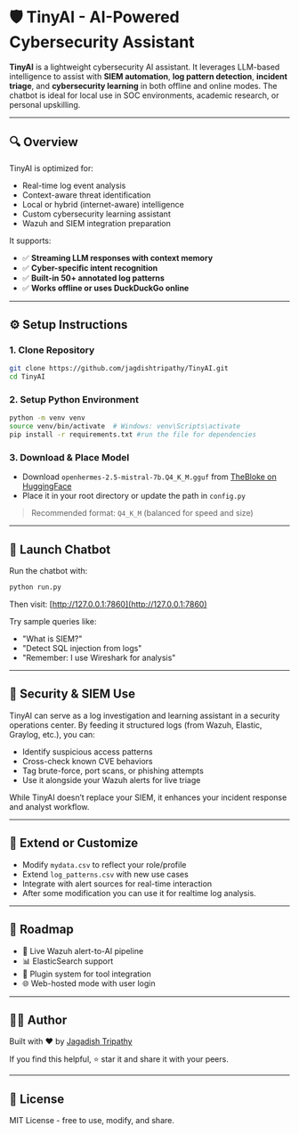 # 🛡️ TinyAI - AI-Powered Cybersecurity Assistant

**TinyAI** is a lightweight cybersecurity AI assistant. It leverages LLM-based intelligence to assist with **SIEM automation**, **log pattern detection**, **incident triage**, and **cybersecurity learning** in both offline and online modes. The chatbot is ideal for local use in SOC environments, academic research, or personal upskilling.

---

## 🔍 Overview

TinyAI is optimized for:
- Real-time log event analysis
- Context-aware threat identification
- Local or hybrid (internet-aware) intelligence
- Custom cybersecurity learning assistant
- Wazuh and SIEM integration preparation

It supports:
- ✅ **Streaming LLM responses with context memory**
- ✅ **Cyber-specific intent recognition**
- ✅ **Built-in 50+ annotated log patterns**
- ✅ **Works offline or uses DuckDuckGo online**

---

## ⚙️ Setup Instructions

### 1. Clone Repository
```bash
git clone https://github.com/jagdishtripathy/TinyAI.git
cd TinyAI
```

### 2. Setup Python Environment
```bash
python -m venv venv
source venv/bin/activate  # Windows: venv\Scripts\activate
pip install -r requirements.txt #run the file for dependencies
```

### 3. Download & Place Model
- Download `openhermes-2.5-mistral-7b.Q4_K_M.gguf` from [TheBloke on HuggingFace](https://huggingface.co/TheBloke/OpenHermes-2.5-Mistral-7B-GGUF)
- Place it in your root directory or update the path in `config.py`

> Recommended format: `Q4_K_M` (balanced for speed and size)

---

## 🚀 Launch Chatbot
Run the chatbot with:
```bash
python run.py
```
Then visit: [http://127.0.0.1:7860](http://127.0.0.1:7860)

Try sample queries like:
- "What is SIEM?"
- "Detect SQL injection from logs"
- "Remember: I use Wireshark for analysis"

---

## 🔐 Security & SIEM Use
TinyAI can serve as a log investigation and learning assistant in a security operations center. By feeding it structured logs (from Wazuh, Elastic, Graylog, etc.), you can:
- Identify suspicious access patterns
- Cross-check known CVE behaviors
- Tag brute-force, port scans, or phishing attempts
- Use it alongside your Wazuh alerts for live triage

While TinyAI doesn’t replace your SIEM, it enhances your incident response and analyst workflow.

---

## 🧠 Extend or Customize
- Modify `mydata.csv` to reflect your role/profile
- Extend `log_patterns.csv` with new use cases
- Integrate with alert sources for real-time interaction
- After some modification you can use it for realtime log analysis.

---

## 🔭 Roadmap
- 🔄 Live Wazuh alert-to-AI pipeline
- 📊 ElasticSearch support
- 🧩 Plugin system for tool integration
- 🌐 Web-hosted mode with user login

---

## 👨‍💻 Author
Built with ❤️ by [Jagadish Tripathy](https://www.linkedin.com/in/jagadishtripathy)

If you find this helpful, ⭐ star it and share it with your peers.

---

## 📄 License
MIT License - free to use, modify, and share.

